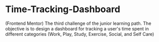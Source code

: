 # Time-Tracking-Dashboard
(Frontend Mentor) The third challenge of the junior learning path. The objective is to design a dashboard for tracking a user's time spent in different categories (Work, Play, Study, Exercise, Social, and Self Care)

